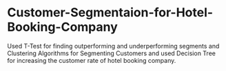 # Customer-Segmentaion-for-Hotel-Booking-Company
Used T-Test for finding outperforming and underperforming segments  and  Clustering Algorithms for Segmenting Customers and used Decision Tree for increasing the customer rate of hotel booking company.
